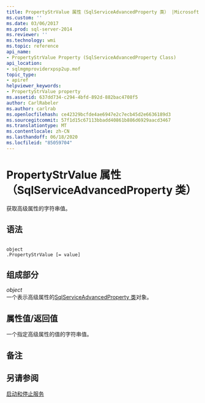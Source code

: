 ```yaml
---
title: PropertyStrValue 属性（SqlServiceAdvancedProperty 类） |Microsoft Docs
ms.custom: ''
ms.date: 03/06/2017
ms.prod: sql-server-2014
ms.reviewer: ''
ms.technology: wmi
ms.topic: reference
api_name:
- PropertyStrValue Property (SqlServiceAdvancedProperty Class)
api_location:
- sqlmgmproviderxpsp2up.mof
topic_type:
- apiref
helpviewer_keywords:
- PropertyStrValue property
ms.assetid: 637dd734-c294-4bfd-892d-882bac4708f5
author: CarlRabeler
ms.author: carlrab
ms.openlocfilehash: ce42329bcfde4ae6947e2c7ecb45d2e6636189d3
ms.sourcegitcommit: 57f1d15c67113bbadd40861b886d6929aacd3467
ms.translationtype: MT
ms.contentlocale: zh-CN
ms.lasthandoff: 06/18/2020
ms.locfileid: "85059704"
---
```

# <a name="propertystrvalue-property-sqlserviceadvancedproperty-class"></a>PropertyStrValue 属性（SqlServiceAdvancedProperty 类）
  获取高级属性的字符串值。  
  
## <a name="syntax"></a>语法  
  
```  
  
object  
.PropertyStrValue [= value]  
```  
  
## <a name="parts"></a>组成部分  
 *object*  
 一个表示高级属性的[SqlServiceAdvancedProperty 类](sqlserviceadvancedproperty-class.md)对象。  
  
## <a name="property-valuereturn-value"></a>属性值/返回值  
 一个指定高级属性的值的字符串值。  
  
## <a name="remarks"></a>备注  
  
## <a name="see-also"></a>另请参阅  
 [启动和停止服务](https://technet.microsoft.com/library/ms174886\(v=sql.105\).aspx)  
  
  
